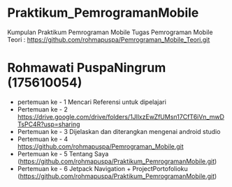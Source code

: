 # Praktikum_PemrogramanMobile
Kumpulan Praktikum Pemrograman Mobile
Tugas Pemrograman Mobile Teori : https://github.com/rohmapuspa/Pemrograman_Mobile_Teori.git
# Rohmawati PuspaNingrum (175610054)
 
- pertemuan ke - 1 Mencari Referensi untuk dipelajari
- Pertemuan ke - 2 https://drive.google.com/drive/folders/1JllxzEwZfUMsn17CfT6iVn_mwDTsPC4R?usp=sharing
- Pertemuan ke - 3 Dijelaskan dan diterangkan mengenai android studio 
- Pertemuan ke - 4 https://github.com/rohmapuspa/Pemrograman_Mobile.git
- Pertemuan ke - 5 Tentang Saya (https://github.com/rohmapuspa/Praktikum_PemrogramanMobile.git)
- Pertemuan ke - 6 Jetpack Navigation + ProjectPortofolioku (https://github.com/rohmapuspa/Praktikum_PemrogramanMobile.git)
